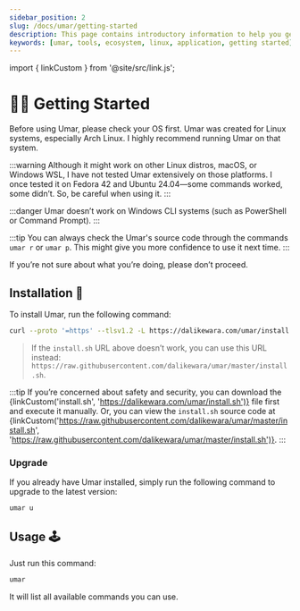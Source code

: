 ```yaml
---
sidebar_position: 2
slug: /docs/umar/getting-started
description: This page contains introductory information to help you get started with Umar
keywords: [umar, tools, ecosystem, linux, application, getting started]
---
```


import { linkCustom } from '@site/src/link.js';

# 🏃‍♂️ Getting Started

Before using Umar, please check your OS first. Umar was created for Linux systems, especially Arch Linux.
I highly recommend running Umar on that system.

:::warning
Although it might work on other Linux distros, macOS, or Windows WSL, I have not tested Umar extensively on those platforms.
I once tested it on Fedora 42 and Ubuntu 24.04—some commands worked, some didn’t. So, be careful when using it.
:::

:::danger
Umar doesn’t work on Windows CLI systems (such as PowerShell or Command Prompt).
:::

:::tip
You can always check the Umar's source code through the commands `umar r` or `umar p`.
This might give you more confidence to use it next time.
:::

If you’re not sure about what you’re doing, please don’t proceed.

## Installation 🔌

To install Umar, run the following command:

```bash
curl --proto '=https' --tlsv1.2 -L https://dalikewara.com/umar/install.sh | sh
```

> If the `install.sh` URL above doesn’t work, you can use this URL instead: `https://raw.githubusercontent.com/dalikewara/umar/master/install.sh`.
 
:::tip
If you’re concerned about safety and security, you can download the {linkCustom('install.sh', 'https://dalikewara.com/umar/install.sh')} file first and execute it manually.
Or, you can view the `install.sh` source code at {linkCustom('https://raw.githubusercontent.com/dalikewara/umar/master/install.sh', 'https://raw.githubusercontent.com/dalikewara/umar/master/install.sh')}.
:::

### Upgrade

If you already have Umar installed, simply run the following command to upgrade to the latest version:

```bash
umar u
```

## Usage 🕹

Just run this command:

```bash
umar
```

It will list all available commands you can use.
